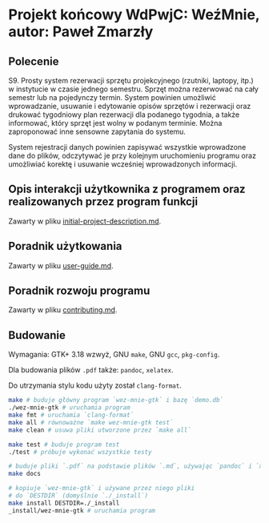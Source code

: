 # Projekt końcowy WdPwjC: WeźMnie, autor: Paweł Zmarzły

## Polecenie

S9. Prosty system rezerwacji sprzętu projekcyjnego (rzutniki, laptopy, itp.)
w instytucie w czasie jednego semestru. Sprzęt można rezerwować na cały semestr lub
na pojedynczy termin. System powinien umożliwić wprowadzanie, usuwanie i edytowanie opisów
sprzętów i rezerwacji oraz drukować tygodniowy plan rezerwacji dla podanego tygodnia,
a także informować, który sprzęt jest wolny w podanym terminie. Można zaproponować
inne sensowne zapytania do systemu.

System rejestracji danych powinien zapisywać wszystkie wprowadzone dane do plików,
odczytywać je przy kolejnym uruchomieniu programu oraz umożliwiać korektę i usuwanie
wcześniej wprowadzonych informacji.

## Opis interakcji użytkownika z programem oraz realizowanych przez program funkcji

Zawarty w pliku [initial-project-description.md](initial-project-description.md).

## Poradnik użytkowania

Zawarty w pliku [user-guide.md](user-guide.md).

## Poradnik rozwoju programu

Zawarty w pliku [contributing.md](contributing.md).

## Budowanie

Wymagania: GTK+ 3.18 wzwyż, GNU `make`, GNU `gcc`, `pkg-config`.

Dla budowania plików `.pdf` także: `pandoc`, `xelatex`.

Do utrzymania stylu kodu użyty został `clang-format`.

```bash
make # buduje główny program `wez-mnie-gtk` i bazę `demo.db`
./wez-mnie-gtk # uruchamia program
make fmt # uruchamia `clang-format`
make all # równoważne `make wez-mnie-gtk test`
make clean # usuwa pliki utworzone przez `make all`

make test # buduje program test
./test # próbuje wykonać wszystkie testy

# buduje pliki `.pdf` na podstawie plików `.md`, używając `pandoc` i `xelatex`
make docs

# kopiuje `wez-mnie-gtk` i używane przez niego pliki
# do `DESTDIR` (domyślnie `./_install`)
make install DESTDIR=./_install
_install/wez-mnie-gtk # uruchamia program
```

